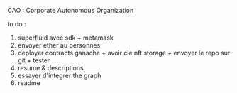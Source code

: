 CAO : Corporate Autonomous Organization


to do :
1) superfluid avec sdk + metamask
2) envoyer ether au personnes
3) deployer contracts ganache + avoir cle nft.storage + envoyer le repo sur git + tester
4) resume & descriptions 
5) essayer d'integrer the graph
6) readme